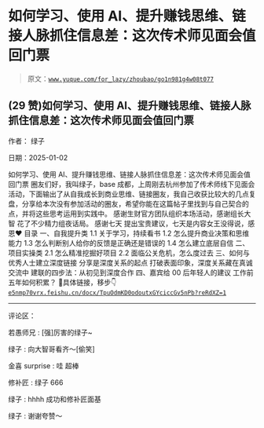 # 如何学习、使用 AI、提升赚钱思维、链接人脉抓住信息差：这次传术师见面会值回门票

> 原文：[`www.yuque.com/for_lazy/zhoubao/go1n981g4w08t077`](https://www.yuque.com/for_lazy/zhoubao/go1n981g4w08t077)

## (29 赞)如何学习、使用 AI、提升赚钱思维、链接人脉抓住信息差：这次传术师见面会值回门票

作者： 绿子

日期：2025-01-02

如何学习、使用 AI、提升赚钱思维、链接人脉抓住信息差：这次传术师见面会值回门票
圈友们好，我叫绿子，base 成都，上周刚去杭州参加了传术师线下见面会活动，下面输出了从自我成长到商业思维、链接圈友，我自己收获比较大的几点复盘，分享给本次没有参加活动的圈友，希望你能在这篇帖子里找到与自己契合的点，并将这些思考运用到实践中。
感谢生财官方团队组织本场活动，感谢组长大智 花了不少精力组夜话局。 感谢七天 提出宝贵建议，七天是内容女王没得说，感恩❤️ 目录 一、自我提升类 1.1
关于学习，持续看书 1.2 怎么提升商业决策和思维能力 1.3 怎么判断别人给你的反馈是正确还是错误的 1.4 怎么建立底层自信 二、项目实操类 2.1
怎么精准挖掘好项目 2.2 面临公关危机，怎么度过去 三、如何与优秀人士建立深度链接 分享是深度关系的起点 打破表面印象，深度关系藏在真诚交流中
建联的四步法：从初见到深度合作 四、嘉宾给 00 后年轻人的建议 工作前五年如何积累？ 📝具体链接，移步👇  [`e5nmp70vrx.feishu.cn/docx/TpuOdmKD0odoutxGYciccGv5nPb?reRdXZ=1`](https://e5nmp70vrx.feishu.cn/docx/TpuOdmKD0odoutxGYciccGv5nPb?reRdXZ=1)

* * *

评论区：

若愚师兄 : [强]厉害的绿子~

绿子 : 向大智哥看齐～[偷笑]

金喜 surprise : 哇 超棒

修补匠 : 绿子 666

绿子 : hhhh 成功和修补匠面基

绿子 : 谢谢夸赞～